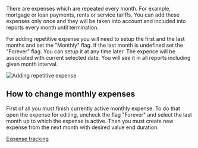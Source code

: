 There are expenses which are repeated every month. For example, mortgage or loan payments, rents or service tariffs. You can add these expenses only once and they will be taken into account and included into reports every month until termination. 

For adding repetitive expense you will need to setup the first and the last months and set the "Monthly" flag. If the last month is undefined set the "Forever" flag. You can setup it at any time later. The expence will be associated with current selected date. You will see it in all reports including given month interval.

![Adding repetitive expense](https://dvmorozov.github.io/expenses/assets/images/2015-07-05_09h33_05.png)

## How to change monthly expenses

First of all you must finish currently active monthly expense. To do that open the expense for editing, uncheck the flag "Forever" and select the last month up to which the expense is active. Then you must create new expense from the next month with desired value end duration.

[Expense tracking](https://dvmorozov.github.io/expenses/expense-tracking)
